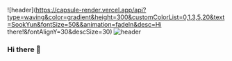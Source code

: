 
![header](https://capsule-render.vercel.app/api?type=waving&color=gradient&height=300&customColorList=0,1,3,5,20&text=SookYun&fontSize=50&&animation=fadeIn&desc=Hi there!&fontAlignY=30&descSize=30)
![header](https://capsule-render.vercel.app/api?text=capsule_render&animation=fadeIn)
### Hi there 👋

<!--
**djs02027/djs02027** is a ✨ _special_ ✨ repository because its `README.md` (this file) appears on your GitHub profile.

Here are some ideas to get you started:

- 🔭 I’m currently working on ...
- 🌱 I’m currently learning ...
- 👯 I’m looking to collaborate on ...
- 🤔 I’m looking for help with ...
- 💬 Ask me about ...
- 📫 How to reach me: ...
- 😄 Pronouns: ...
- ⚡ Fun fact: ...
-->
